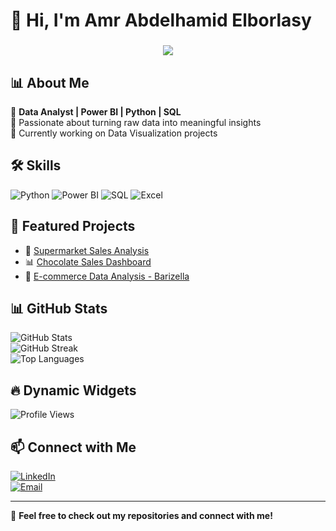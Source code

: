 # 👋 Hi, I'm Amr Abdelhamid Elborlasy

<h3 align="center">
  <img src="https://readme-typing-svg.demolab.com?font=Fira+Code&weight=500&size=22&pause=1000&color=F7F7F7&background=FF8C00&center=true&width=500&lines=Data+Analyst+%7C+Python+%7C+SQL+%7C+Power+BI;Building+Interactive+Dashboards;Passionate+about+Data+Science" />
</h3>

## 📊 About Me  
🎯 **Data Analyst | Power BI | Python | SQL**  
🚀 Passionate about turning raw data into meaningful insights  
📍 Currently working on Data Visualization projects  

## 🛠 Skills  
![Python](https://img.shields.io/badge/Python-3776AB?style=for-the-badge&logo=python&logoColor=white)
![Power BI](https://img.shields.io/badge/PowerBI-F2C811?style=for-the-badge&logo=powerbi&logoColor=black)
![SQL](https://img.shields.io/badge/SQL-4479A1?style=for-the-badge&logo=mysql&logoColor=white)
![Excel](https://img.shields.io/badge/Excel-217346?style=for-the-badge&logo=microsoft-excel&logoColor=white)

## 📂 Featured Projects  
- 🛒 [Supermarket Sales Analysis](https://github.com/YourUsername/supermarket-sales-analysis)  
- 📊 [Chocolate Sales Dashboard](https://github.com/YourUsername/chocolate-sales-dashboard)  
- 🏪 [E-commerce Data Analysis - Barizella](https://github.com/YourUsername/barizella-analysis)  

## 📊 GitHub Stats  
![GitHub Stats](https://github-readme-stats.vercel.app/api?username=YourUsername&show_icons=true&theme=radical&count_private=true)  
![GitHub Streak](https://streak-stats.demolab.com?user=YourUsername&theme=radical&hide_border=true)  
![Top Languages](https://github-readme-stats.vercel.app/api/top-langs/?username=YourUsername&layout=compact&theme=radical)  

## 🔥 Dynamic Widgets  
![Profile Views](https://komarev.com/ghpvc/?username=YourUsername&label=Profile%20Views&color=brightgreen&style=flat)  

## 📫 Connect with Me  
[![LinkedIn](https://img.shields.io/badge/LinkedIn-Profile-blue?logo=linkedin)](https://www.linkedin.com/in/yourprofile)  
[![Email](https://img.shields.io/badge/Email-Contact-red?logo=gmail)](mailto:your.email@example.com)  

---  
🚀 **Feel free to check out my repositories and connect with me!**
